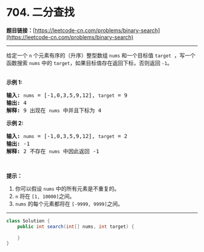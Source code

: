 # 704. 二分查找

**题目链接：**[https://leetcode-cn.com/problems/binary-search](https://leetcode-cn.com/problems/binary-search)

---

<div class="content__1Y2H">
 <div class="notranslate">
  <p>给定一个&nbsp;<code>n</code>&nbsp;个元素有序的（升序）整型数组&nbsp;<code>nums</code> 和一个目标值&nbsp;<code>target</code> &nbsp;，写一个函数搜索&nbsp;<code>nums</code>&nbsp;中的 <code>target</code>，如果目标值存在返回下标，否则返回 <code>-1</code>。</p> 
  <p><br> <strong>示例 1:</strong></p> 
  <pre class="language-text"><strong>输入:</strong> <code>nums</code> = [-1,0,3,5,9,12], <code>target</code> = 9
<strong>输出:</strong> 4
<strong>解释:</strong> 9 出现在 <code>nums</code> 中并且下标为 4
</pre> 
  <p><strong>示例&nbsp;2:</strong></p> 
  <pre class="language-text"><strong>输入:</strong> <code>nums</code> = [-1,0,3,5,9,12], <code>target</code> = 2
<strong>输出:</strong> -1
<strong>解释:</strong> 2 不存在 <code>nums</code> 中因此返回 -1
</pre> 
  <p>&nbsp;</p> 
  <p><strong>提示：</strong></p> 
  <ol> 
   <li>你可以假设 <code>nums</code>&nbsp;中的所有元素是不重复的。</li> 
   <li><code>n</code>&nbsp;将在&nbsp;<code>[1, 10000]</code>之间。</li> 
   <li><code>nums</code>&nbsp;的每个元素都将在&nbsp;<code>[-9999, 9999]</code>之间。</li> 
  </ol> 
 </div>
</div>

---

```java
class Solution {
    public int search(int[] nums, int target) {
        
    }
}
```